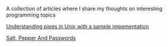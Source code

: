 A collection of articles where I share my thoughts on interesting programming topics

[Understanding pipes in Unix with a sample impementation](https://messagetobala.github.io/unix-pipes)

[Salt, Pepper And Passwords](https://messagetobala.github.io/Salt-Pepper-Passwords)

